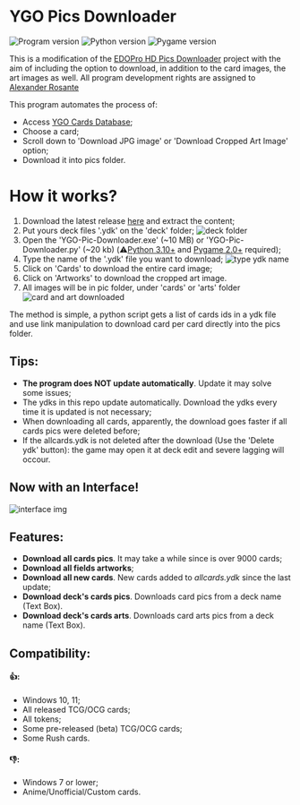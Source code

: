 # YGO Pics Downloader

![Program version](https://img.shields.io/badge/Version-2.3.1-blueviolet?style=flat-square)
![Python version](https://img.shields.io/badge/Python-3.10-blue?style=flat-square)
![Pygame version](https://img.shields.io/badge/Pygame-2.1-green?style=flat-square)

This is a modification of the [EDOPro HD Pics Downloader](https://github.com/AlexsanderRST/EDOPro-HD-Pics-Downloader) project with the aim of including the option to download, in addition to the card images, the art images as well. All program development rights are assigned to [Alexander Rosante](https://github.com/AlexsanderRST)

This program automates the process of:
- Access [YGO Cards Database](https://db.ygoprodeck.com/); 
- Choose a card;
- Scroll down to 'Download JPG image' or 'Download Cropped Art Image' option;
- Download it into pics folder.

# How it works?

1. Download the latest release [here](https://github.com/mariogomesbarbosa/YGO-Pics-Downloader/releases) and extract the content;
2. Put yours deck files '.ydk' on the 'deck' folder;
![deck folder](https://mario-design.s3.us-east-2.amazonaws.com/YGO-Pic-Downloader-04.png)
2. Open the 'YGO-Pic-Downloader.exe' (~10 MB) or 'YGO-Pic-Downloader.py' (~20 kb) (⚠️[Python 3.10+](https://www.python.org/) and [Pygame 2.0+](https://pypi.org/project/pygame/) required);
3. Type the name of the '.ydk' file you want to download;
![type ydk name](https://mario-design.s3.us-east-2.amazonaws.com/YGO-Pic-Downloader-02.png)
5. Click on 'Cards' to download the entire card image;
6. Click on 'Artworks' to download the cropped art image.
7. All images will be in pic folder, under 'cards' or 'arts' folder
![card and art downloaded](https://mario-design.s3.us-east-2.amazonaws.com/YGO-Pic-Downloader-03.png)

The method is simple, a python script gets a list of cards ids in a ydk file and use link manipulation to download card per card directly into the pics folder.

## Tips:
- **The program does NOT update automatically**. Update it may solve some issues;
- The ydks in this repo update automatically. Download the ydks every time it is updated is not necessary;
- When downloading all cards, apparently, the download goes faster if all cards pics were deleted before;
- If the allcards.ydk is not deleted after the download (Use the 'Delete ydk' button): the game may open it at deck edit and severe lagging will occour.

## Now with an Interface! 
![interface img](https://mario-design.s3.us-east-2.amazonaws.com/YGO-Pic-Downloader-01.png)

## Features:
- **Download all cards pics**. It may take a while since is over 9000 cards;
- **Download all fields artworks**;
- **Download all new cards**. New cards added to *allcards.ydk* since the last update;
- **Download deck's cards pics**. Downloads card pics from a deck name (Text Box).
- **Download deck's cards arts**. Downloads card arts pics from a deck name (Text Box).

## Compatibility:
#### 👍:
- Windows 10, 11;
- All released TCG/OCG cards;
- All tokens;
- Some pre-released (beta) TCG/OCG cards;
- Some Rush cards.
#### 👎:
- Windows 7 or lower;
- Anime/Unofficial/Custom cards.
